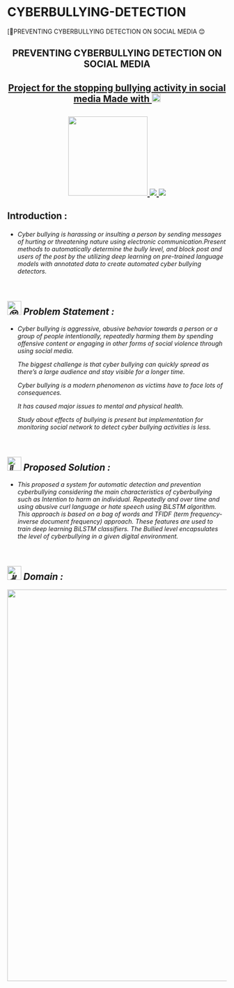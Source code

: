 # CYBERBULLYING-DETECTION

[🌴PREVENTING CYBERBULLYING DETECTION ON SOCIAL MEDIA 😊  

<a href="https://github.com/GOWTHAMH03/FERTILIZER-RECOMMENDATION-SYSTEM-FOR-DISEASE-PREDICTION">


</a>

<h2 align="center">PREVENTING CYBERBULLYING DETECTION ON SOCIAL MEDIA <a href="https://github.com/IBM-EPBL/IBM-Project-17508-1659672731" target="_blank"><picture>
  <source srcset="https://fonts.gstatic.com/s/e/notoemoji/latest/1f340/512.webp" type="image/webp">
 


<h4 align="center"> Project for the stopping bullying activity in social media Made with <picture>
  <source srcset="https://fonts.gstatic.com/s/e/notoemoji/latest/2764_fe0f/512.webp" type="image/webp">
  <img src="https://fonts.gstatic.com/s/e/notoemoji/latest/2764_fe0f/512.gif" alt="❤" width="20" height="20">
</picture> </h4>

<p align="center">

   <a href="https://www.python.org/g">
    <img src="https://forthebadge.com/images/badges/made-with-python.svg" width =182 >
  </a>


  <a href="https://pandas.pydata.org/">
    <img src="https://img.shields.io/badge/pandas-150458.svg?style=for-the-badge&logo=pandas&logoColor=white">
    </a>
 
 <a href="https://keras.io/">
    <img src="https://img.shields.io/badge/Keras-D00000.svg?style=for-the-badge&logo=Keras&logoColor=white">
    </a>
</p>


<h2><picture>
  <source srcset="https://fonts.gstatic.com/s/e/notoemoji/latest/1f331/512.webp" type="image/webp">
 
</picture> Introduction :</h2><i>
<ul>
<li>Cyber bullying is harassing or insulting a person by sending messages of hurting or threatening nature using electronic communication.Present methods to automatically determine the bully level, and block post and users of the post by the utilizing deep learning on pre-trained language models with annotated data to create automated cyber bullying detectors.
</li>
  </ul>
<br>

<div>
 <h2><picture>
  <source srcset="https://fonts.gstatic.com/s/e/notoemoji/latest/1f635_200d_1f4ab/512.webp" type="image/webp">
  <img src="https://fonts.gstatic.com/s/e/notoemoji/latest/1f635_200d_1f4ab/512.gif" alt="😵" width="32" height="32">
</picture> Problem Statement :</h2></div>
<ul>
<li> Cyber bullying is aggressive, abusive behavior towards a person or a group of people intentionally, repeatedly harming them by spending offensive content or engaging in other forms of social violence through using social media.

  The biggest challenge is that cyber bullying can quickly spread as there’s a large audience and stay visible for a longer time. 
  
  Cyber bullying is a modern phenomenon as victims have to face lots of consequences. 
  
  It has caused major issues to mental and physical health.
  
  Study about effects of bullying is present but implementation for monitoring social network to detect cyber bullying activities is less.
  </ul>
<br>

<div>
 <h2><picture>
  <source srcset="https://fonts.gstatic.com/s/e/notoemoji/latest/1f31f/512.webp" type="image/webp">
  <img src="https://fonts.gstatic.com/s/e/notoemoji/latest/1f31f/512.gif" alt="🌟" width="32" height="32">
</picture> Proposed Solution :</h2></div>
<ul>
<li> This proposed a system for automatic detection and prevention cyberbullying considering the main characteristics of cyberbullying such as Intention to harm an individual.
  Repeatedly and over time and using abusive curl language or hate speech using BiLSTM algorithm. 
 This approach is based on a bag of words and TFIDF (term frequency-inverse document frequency) approach. 
 These features are used to train deep learning BiLSTM classifiers. 
 The Bullied level encapsulates the level of cyberbullying in a given digital environment. 
 </li>
  </ul>
<br>


<div>
 <h2><picture>
  <source srcset="https://fonts.gstatic.com/s/e/notoemoji/latest/270c_1f3fc/512.webp" type="image/webp">
  <img src="https://fonts.gstatic.com/s/e/notoemoji/latest/270c_1f3fc/512.gif" alt="✌" width="32" height="32">
</picture> Domain :</h2></div>
<div align="center">
 <img src="https://miro.medium.com/max/828/1*TPy4pf_P1QUNVZqzngjliA.gif" width="900" >
 </div>

<br>



